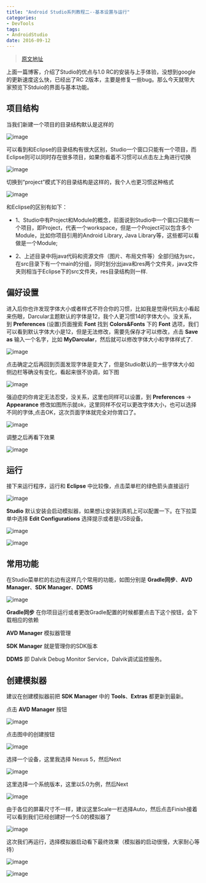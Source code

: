 ```yaml
---
title: "Android Studio系列教程二--基本设置与运行"
categories: 
- DevTools
tags: 
- AndroidStudio
date: 2016-09-12
---
```

>[原文地址](http://stormzhang.com/devtools/2014/11/25/android-studio-tutorial2/)

上面一篇博客，介绍了Studio的优点与1.0 RC的安装与上手体验，没想到google的更新速度这么快，已经出了RC 2版本，主要是修复一些bug。那么今天就带大家预览下Stduio的界面与基本功能。

## 项目结构

当我们新建一个项目的目录结构默认是这样的

![image](http://opesdt6ii.bkt.clouddn.com/summary1.png)

可以看到和Eclipse的目录结构有很大区别，Studio一个窗口只能有一个项目，而Eclipse则可以同时存在很多项目，如果你看着不习惯可以点击左上角进行切换

![image](http://opesdt6ii.bkt.clouddn.com/summary2.png)

切换到“project”模式下的目录结构是这样的，我个人也更习惯这种格式

![image](http://opesdt6ii.bkt.clouddn.com/summary3.png)

和Eclipse的区别有如下：

* 1、Studio中有Project和Module的概念，前面说到Studio中一个窗口只能有一个项目，即Project，代表一个workspace，但是一个Project可以包含多个Module，比如你项目引用的Android Library, Java Library等，这些都可以看做是一个Module;

* 2、上述目录中将java代码和资源文件（图片、布局文件等）全部归结为src，在src目录下有一个main的分组，同时划分出java和res两个文件夹，java文件夹则相当于Eclipse下的src文件夹，res目录结构则一样.

## 偏好设置

进入后你也许发现字体大小或者样式不符合你的习惯，比如我是觉得代码太小看起来伤眼，Darcular主题默认的字体是12，我个人更习惯14的字体大小。没关系，到 **Preferences** (设置)页面搜索 **Font** 找到 **Colors&Fonts** 下的 **Font** 选项，我们可以看到默认字体大小是12，但是无法修改，需要先保存才可以修改，点击 **Save as** 输入一个名字，比如 **MyDarcular**，然后就可以修改字体大小和字体样式了.

![image](http://opesdt6ii.bkt.clouddn.com/preference_font1.png)

点击确定之后再回到页面发现字体是变大了，但是Studio默认的一些字体大小如侧边栏等确没有变化，看起来很不协调，如下图

![image](http://opesdt6ii.bkt.clouddn.com/preference_font2.png)

强迫症的你肯定无法忍受，没关系，这里也同样可以设置，到 **Preferences** -> **Appearance** 修改如图所示就ok，这里同样不仅可以更改字体大小，也可以选择不同的字体,点击OK，这次页面字体就完全对你胃口了。

![image](http://opesdt6ii.bkt.clouddn.com/preference_font3.png)

调整之后再看下效果

![image](http://opesdt6ii.bkt.clouddn.com/preference_font4.png)

## 运行

接下来运行程序，运行和 **Eclipse** 中比较像，点击菜单栏的绿色箭头直接运行

![image](http://opesdt6ii.bkt.clouddn.com/menu1.png)

**Studio** 默认安装会启动模拟器，如果想让安装到真机上可以配置一下。在下拉菜单中选择 **Edit Configurations** 选择提示或者是USB设备。

![image](http://opesdt6ii.bkt.clouddn.com/menu2.png)

![image](http://opesdt6ii.bkt.clouddn.com/menu3.png)

## 常用功能

在Studio菜单栏的右边有这样几个常用的功能，如图分别是 **Gradle同步**、**AVD Manager**、**SDK Manager**、**DDMS**

![image](http://opesdt6ii.bkt.clouddn.com/menu4.png)

**Gradle同步** 在你项目运行或者更改Gradle配置的时候都要点击下这个按钮，会下载相应的依赖

**AVD Manager** 模拟器管理

**SDK Manager** 就是管理你的SDK版本

**DDMS** 即 Dalvik Debug Monitor Service，Dalvik调试监控服务。

## 创建模拟器

建议在创建模拟器前把 **SDK Manager** 中的 **Tools**、**Extras** 都更新到最新。

点击 **AVD Manager** 按钮

![image](http://opesdt6ii.bkt.clouddn.com/avd1.png)

点击图中的创建按钮

![image](http://opesdt6ii.bkt.clouddn.com/avd2.png)

选择一个设备，这里我选择 Nexus 5，然后Next

![image](http://opesdt6ii.bkt.clouddn.com/avd3.png)

这里选择一个系统版本，这里以5.0为例，然后Next

![image](http://opesdt6ii.bkt.clouddn.com/avd4.png)

由于各位的屏幕尺寸不一样，建议这里Scale一栏选择Auto，然后点击Finish接着可以看到我们已经创建好一个5.0的模拟器了

![image](http://opesdt6ii.bkt.clouddn.com/avd5.png)

这次我们再运行，选择模拟器启动看下最终效果（模拟器的启动很慢，大家耐心等待）

![image](http://opesdt6ii.bkt.clouddn.com/select_avd.png)

![image](http://opesdt6ii.bkt.clouddn.com/avd6.png)
